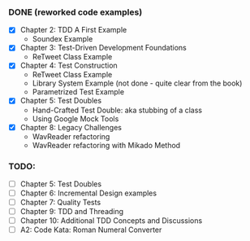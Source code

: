 ### DONE (reworked code examples)
- [x] Chapter 2: TDD A First Example
  	- Soundex Example
- [x] Chapter 3: Test-Driven Development Foundations
  	- ReTweet Class Example
- [x] Chapter 4: Test Construction
  	- ReTweet Class Example
  	- Library System Example (not done - quite clear from the book)
  	- Parametrized Test Example
- [x] Chapter 5: Test Doubles
 	- Hand-Crafted Test Double: aka stubbing of a class
 	- Using Google Mock Tools
- [x] Chapter 8: Legacy Challenges
  	- WavReader refactoring 
  	- WavReader refactoring with Mikado Method

### TODO:
- [ ] Chapter 5: Test Doubles
- [ ] Chapter 6: Incremental Design examples
- [ ] Chapter 7: Quality Tests
- [ ] Chapter 9: TDD and Threading
- [ ] Chapter 10: Additional TDD Concepts and Discussions 
- [ ] A2: Code Kata: Roman Numeral Converter 
